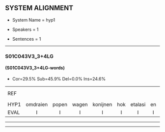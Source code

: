 
## SYSTEM ALIGNMENT

- System Name = hyp1

- Speakers = 1

- Sentences = 1

---

### S01C043V3_3+4LG

#### (S01C043V3_3+4LG-words)

- Cor=29.5%	Sub=45.9%	Del=0.0%	Ins=24.6%

|  |  |  |  |  |  |  |  |  |  |  |  |  |  |  |  |  |  |  |  |  |  |  |  |  |  |  |  |  |  |  |  |  |  |  |  |  |  |  |  |  |  |  |  |  |  |  |  |  |  |  |  |  |  |  |  |  |  |  |  |  |  |
|:--- |:---:|:---:|:---:|:---:|:---:|:---:|:---:|:---:|:---:|:---:|:---:|:---:|:---:|:---:|:---:|:---:|:---:|:---:|:---:|:---:|:---:|:---:|:---:|:---:|:---:|:---:|:---:|:---:|:---:|:---:|:---:|:---:|:---:|:---:|:---:|:---:|:---:|:---:|:---:|:---:|:---:|:---:|:---:|:---:|:---:|:---:|:---:|:---:|:---:|:---:|:---:|:---:|:---:|:---:|:---:|:---:|:---:|:---:|:---:|:---:|:---:|
| REF |  |  |  |  |  |  |  |  | omdraaien | poppenwagen | konijnenhok | * | *t | *s | elastiekje | ruziemaken | teddybeer | dierentuin | paddenstoelen | verstoppertje | wasmachine | fototoestel | toiletpapier | vrachtwagen | buurmannen | vogelkooi | olifant | *(schommels) | schommelen | iedereen |  | schoenenwinkel | knutselen | ophangen | verjaardag | sprookjesboek |  |  |  | tandenborstel | lucifer | slaapkamer | achterdeur |  |  | ziekenhuis | * | * | nieuwsgierig | afblijven |  | kabouter | washandje | sneeuwwitje | goeiendag | vakantie | limonade | autorijden | eindelijk | familie | chocolade |
| HYP1 | omdraien | popen | wagen | konijnen | hok | etalasi | en | lastiekje | ruzie | maken | tetddie | bier | dierenten | pat | dus | toelenverstopperd | ja | was | machina | vo | da | toustal | toiletpapier | vrachtwagen | buurmannen | vogelkooi | olifand | schommel | schommelen | iedereen | schoenen | winkel | knutselen | ophangen | verjaardag | sprookjesboek | tanen | borstel | lus | i | fer | slaapkamer | achterdeur | giek | in | huis | nieuws | gierig | nieuwsgierig | afblijven | kawater | washandj | sneeuw | wietje | goeiendag | vakantie | dimanada | outoreden | indelijk | familie | chocolade |
| EVAL | I | I | I | I | I | I | I | I | S | S | S | S | S | S | S | S | S | S | S | S | S | S |  |  |  |  | S | S |  |  | I | S |  |  |  |  | I | I | I | S | S |  |  | I | I | S | S | S |  |  | I | S | S | S |  |  | S | S | S |  |  |
---

---
